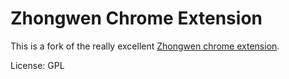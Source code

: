 Zhongwen Chrome Extension
===
This is a fork of the really excellent [Zhongwen chrome extension](https://chrome.google.com/webstore/detail/zhongwen-a-chinese-englis/kkmlkkjojmombglmlpbpapmhcaljjkde?hl=en-US).

License: GPL